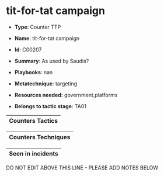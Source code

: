 # tit-for-tat campaign

* **Type**: Counter TTP

* **Name**: tit-for-tat campaign

* **Id**: C00207

* **Summary**: As used by Saudis? 

* **Playbooks**: nan

* **Metatechnique**: targeting

* **Resources needed:** government,platforms

* **Belongs to tactic stage**: TA01


| Counters Tactics |
| ---------------- |



| Counters Techniques |
| ------------------- |



| Seen in incidents |
| ----------------- |

DO NOT EDIT ABOVE THIS LINE - PLEASE ADD NOTES BELOW